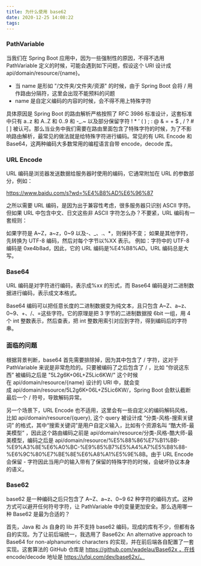 ```yaml
---
title: 为什么使用 base62
date: 2020-12-25 14:08:22
tags:
---
```


### PathVariable
当我们在 Spring Boot 应用中，因为一些强制性的原因，不得不选用 PathVariable 定义的时候，可能会遇到如下问题，假设这个 URI 设计成 api/domain/resource/{name}。

- 当 name 是形如 "/文件夹/文件夹/资源" 的时候，由于 Spring Boot 会将 / 用作路由分隔符，这里会出现不能预料的问题
- name 是自定义编码的内容的时候，会不得不用上特殊字符

具体原因是 Spring Boot 的路由解析严格按照了 RFC 3986 标准设计，这套标准中只有 a..z 和 A..Z 和 0..9 和 -_.~ 以及部分保留字符 ! * ’ ( ) ; : @ & = + $ , / ? # [ ] 被认可。那么当业务中我们需要在路由里面包含了特殊字符的时候，为了不影响路由解析，最常见的做法就是给特殊字符进行编码。常见的有 URL Encode 和 Base64，这两种编码大多数常用的编程语言自带 encode，decode 库。

### URL Encode
URL 编码是浏览器发送数据给服务器时使用的编码，它通常附加在 URL 的参数部分，例如：

https://www.baidu.com/s?wd=%E4%B8%AD%E6%96%87

之所以需要 URL 编码，是因为出于兼容性考虑，很多服务器只识别 ASCII 字符。但如果 URL 中包含中文、日文这些非 ASCII 字符怎么办？不要紧，URL 编码有一套规则：

如果字符是 A~Z，a~z，0~9 以及-、_、.、*，则保持不变；
如果是其他字符，先转换为 UTF-8 编码，然后对每个字节以%XX 表示。
例如：字符中的 UTF-8 编码是 0xe4b8ad，因此，它的 URL 编码是%E4%B8%AD。URL 编码总是大写。

### Base64
URL 编码是对字符进行编码，表示成%xx 的形式，而 Base64 编码是对二进制数据进行编码，表示成文本格式。

Base64 编码可以把任意长度的二进制数据变为纯文本，且只包含 A~Z、a~z、0~9、+、/、=这些字符。它的原理是把 3 字节的二进制数据按 6bit 一组，用 4 个 int 整数表示，然后查表，把 int 整数用索引对应到字符，得到编码后的字符串。

### 面临的问题
根据背景判断，base64 首先需要排除掉，因为其中包含了 / 字符，这对于 PathVariable 来说是非常危险的。只要被编码了之后包含了 / ，比如 “你说这东西” 被编码之后是 "5L2g6K+06L+Z5Lic6KW/" 这个时候在 api/domain/resource/{name} 设计的 URI 中，就会变成 api/domain/resource/5L2g6K+06L+Z5Lic6KW/，Spring Boot 会默认截断最后一个 / 符号，导致解码异常。

另一个场景下，URL Encode 也不适用，这里会有一些自定义的编码解码风格，比如 api/domain/resource/{query}, 这个 query 被设计成 “分类-风格-搜索关键词” 的格式，其中“搜索关键词”是用户自定义输入，比如有个资源名叫 “酷大师-最美模型” ，因此这个路由编码之前是 api/domain/resource/分类-风格-酷大师-最美模型，编码之后是 api/domain/resource/%E5%88%86%E7%B1%BB-%E9%A3%8E%E6%A0%BC-%E9%85%B7%E5%A4%A7%E5%B8%88-%E6%9C%80%E7%BE%8E%E6%A8%A1%E5%9E%8B。由于 URL Encode 会保留 - 字符因此当用户的输入带有了保留的特殊字符的时候，会破坏协议本身的语义。

### Base62
base62 是一种编码之后只包含了 A~Z、a~z、0~9 62 种字符的编码方式。这种方式可以避开任何符号字符，让 PathVariable 中的变量更加安全。那么选用哪一种 Base62 是最为合适的？

首先，Java 和 Js 自身的 lib 并不支持 base62 编码，现成的库有不少，但都有各自的实现。为了让前后端统一，我选用了 Base62x: An alternative approach to Base64 for non-alphanumeric characters 的实现，并在前后端各自配置了一套实现。这套算法的 GitHub 仓库是 https://github.com/wadelau/Base62x ，在线 encode/decode 地址是 https://ufqi.com/dev/base62x/。

